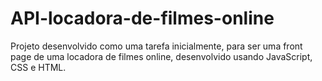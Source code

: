 # API-locadora-de-filmes-online
Projeto desenvolvido como uma tarefa inicialmente, para ser uma front page de uma locadora de filmes online, desenvolvido usando JavaScript, CSS e HTML.
